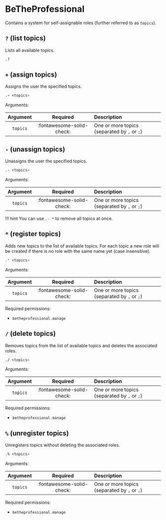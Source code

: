 # BeTheProfessional

Contains a system for self-assignable roles (further referred to as `topics`).


## `?` (list topics)

Lists all available topics.

```css
.?
```


## `+` (assign topics)

Assigns the user the specified topics.

```css
.+ <topics>
```

Arguments:

| Argument | Required                  | Description                                  |
|:--------:|:-------------------------:|:---------------------------------------------|
| `topics` | :fontawesome-solid-check: | One or more topics (separated by `,` or `;`) |


## `-` (unassign topics)

Unassigns the user the specified topics.

```css
.- <topics>
```

Arguments:

| Argument | Required                  | Description                                  |
|:--------:|:-------------------------:|:---------------------------------------------|
| `topics` | :fontawesome-solid-check: | One or more topics (separated by `,` or `;`) |

!!! hint
    You can use `.- *` to remove all topics at once.


## `*` (register topics)

Adds new topics to the list of available topics. For each topic a new role will be created if there is no role with the same name yet (case insensitive).

```css
.* <topics>
```

Arguments:

| Argument | Required                  | Description                                  |
|:--------:|:-------------------------:|:---------------------------------------------|
| `topics` | :fontawesome-solid-check: | One or more topics (separated by `,` or `;`) |

Required permissions:

- `betheprofessional.manage`


## `/` (delete topics)

Removes topics from the list of available topics and deletes the associated roles.

```css
./ <topics>
```

Arguments:

| Argument | Required                  | Description                                  |
|:--------:|:-------------------------:|:---------------------------------------------|
| `topics` | :fontawesome-solid-check: | One or more topics (separated by `,` or `;`) |

Required permissions:

- `betheprofessional.manage`


## `%` (unregister topics)

Unregisters topics without deleting the associated roles.

```css
.% <topics>
```

Arguments:

| Argument | Required                  | Description                                  |
|:--------:|:-------------------------:|:---------------------------------------------|
| `topics` | :fontawesome-solid-check: | One or more topics (separated by `,` or `;`) |

Required permissions:

- `betheprofessional.manage`
